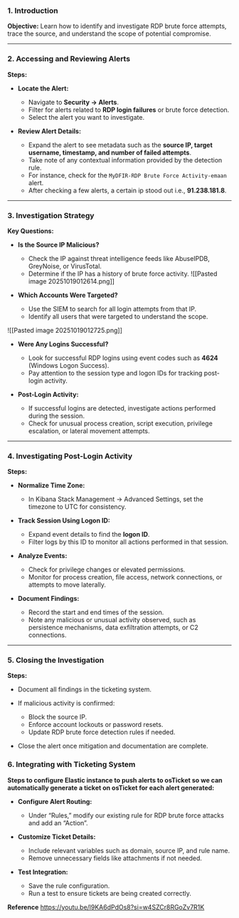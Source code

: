 
### 1. Introduction

**Objective:** Learn how to identify and investigate RDP brute force attempts, trace the source, and understand the scope of potential compromise.

---

### 2. Accessing and Reviewing Alerts

**Steps:**

- **Locate the Alert:**
    
    - Navigate to **Security → Alerts**.
    - Filter for alerts related to **RDP login failures** or brute force detection.
    - Select the alert you want to investigate.
    
- **Review Alert Details:**
    
    - Expand the alert to see metadata such as the **source IP, target username, timestamp, and number of failed attempts**.
    - Take note of any contextual information provided by the detection rule.
    -  For instance, check for the `MyDFIR-RDP Brute Force Activity-emaan` alert.
    - After checking a few alerts, a certain ip stood out i.e., **91.238.181.8**.


---

### 3. Investigation Strategy

**Key Questions:**

- **Is the Source IP Malicious?**
    
    - Check the IP against threat intelligence feeds like AbuseIPDB, GreyNoise, or VirusTotal.
    - Determine if the IP has a history of brute force activity.
![[Pasted image 20251019012614.png]]


- **Which Accounts Were Targeted?**
    
    - Use the SIEM to search for all login attempts from that IP.
    - Identify all users that were targeted to understand the scope.

![[Pasted image 20251019012725.png]]

- **Were Any Logins Successful?**
    
    - Look for successful RDP logins using event codes such as **4624** (Windows Logon Success).
    - Pay attention to the session type and logon IDs for tracking post-login activity.

- **Post-Login Activity:**
    
    - If successful logins are detected, investigate actions performed during the session.
    - Check for unusual process creation, script execution, privilege escalation, or lateral movement attempts.

---

### 4. Investigating Post-Login Activity

**Steps:**

- **Normalize Time Zone:**
    
    - In Kibana Stack Management → Advanced Settings, set the timezone to UTC for consistency.
        
- **Track Session Using Logon ID:**
    
    - Expand event details to find the **logon ID**.
    - Filter logs by this ID to monitor all actions performed in that session.
        
- **Analyze Events:**
    
    - Check for privilege changes or elevated permissions.
    - Monitor for process creation, file access, network connections, or attempts to move laterally.
        
- **Document Findings:**
    
    - Record the start and end times of the session.
    - Note any malicious or unusual activity observed, such as persistence mechanisms, data exfiltration attempts, or C2 connections.
        

---

### 5. Closing the Investigation

**Steps:**

- Document all findings in the ticketing system.
    
- If malicious activity is confirmed:
    
    - Block the source IP.
    - Enforce account lockouts or password resets.
    - Update RDP brute force detection rules if needed.

- Close the alert once mitigation and documentation are complete.




### 6. Integrating with Ticketing System

**Steps to configure Elastic instance to push alerts to osTicket so we can automatically generate a ticket on osTicket for each alert generated:**

- **Configure Alert Routing:**
    
    - Under “Rules,” modify our existing rule for RDP brute force attacks and add an “Action”.


- **Customize Ticket Details:**
    
    - Include relevant variables such as domain, source IP, and rule name.
    - Remove unnecessary fields like attachments if not needed.

- **Test Integration:**
    
    - Save the rule configuration.
    - Run a test to ensure tickets are being created correctly.

**Reference**
https://youtu.be/l9KA6dPdOs8?si=w4SZCr8RGoZv7R1K